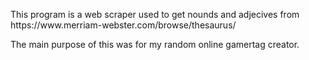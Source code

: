<p>This program is a web scraper used to get nounds and adjecives from https://www.merriam-webster.com/browse/thesaurus/ </p>
<p>The main purpose of this was for my random online gamertag creator. </p>

